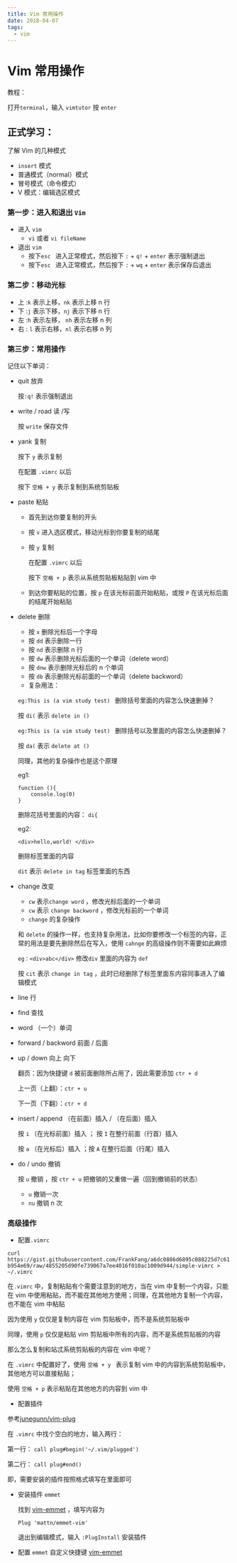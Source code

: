 ```yaml
---
title: Vim 常用操作
date: 2018-04-07
tags: 
  - vim
---
```


# Vim 常用操作

教程：

打开` terminal `，输入 `vimtutor` 按 `enter`

## 正式学习：

了解 Vim 的几种模式

- `insert` 模式
- 普通模式（normal）模式
- 冒号模式（命令模式）
- V 模式：编辑选区模式

### 第一步：进入和退出 `Vim`

- 进入 `vim` 
  - `vi` 或者 `vi fileName`
- 退出 `vim`
  - 按下`esc ` 进入正常模式，然后按下 `:` + `q!` + `enter` 表示强制退出
  - 按下`esc ` 进入正常模式，然后按下 `:` + `wq` + `enter` 表示保存后退出

### 第二步：移动光标

- 上 :`k` 表示上移，`nk` 表示上移 n 行
- 下 :`j` 表示下移，`nj` 表示下移 n 行
- 左 :`h` 表示左移， `nh` 表示左移 n 列
- 右 : `l` 表示右移，`nl` 表示右移 n 列

### 第三步：常用操作

记住以下单词：

- quit 放弃 

  按`:q!` 表示强制退出

- write / road  读 /写 

  按 `write` 保存文件

- yank  复制

  按下 `y` 表示复制

  在配置 `.vimrc` 以后

  按下 `空格 + y` 表示复制到系统剪贴板

- paste 粘贴

  - 首先到达你要复制的开头

  - 按 `v` 进入选区模式，移动光标到你要复制的结尾

  - 按 `y` 复制

    在配置 `.vimrc` 以后

    按下 `空格 + p` 表示从系统剪贴板粘贴到 vim 中

  - 到达你要粘贴的位置，按 `p` 在该光标前面开始粘贴，或按 `P`  在该光标后面的结尾开始粘贴

- delete 删除

  - 按 `x` 删除光标后一个字母
  - 按 `dd` 表示删除一行
  - 按 `nd` 表示删除 n 行
  - 按 `dw` 表示删除光标后面的一个单词（delete word）
  - 按 `dnw` 表示删除光标后的 n 个单词 
  - 按 `db` 表示删除光标前面的一个单词（delete backword）
  - 复杂用法：

  `eg:This is (a vim study test) ` 删除括号里面的内容怎么快速删掉？

  按 `di(` 表示 `delete in ()`

  `eg:This is (a vim study test) ` 删除括号以及里面的内容怎么快速删掉？

  按 `da(` 表示 `delete at ()`

  同理，其他的复杂操作也是这个原理

  eg1:

  ```
  function (){
      console.log(0)
  }
  ```

  删除花括号里面的内容： `di{`

  eg2:

  `<div>hello,world! </div>`

  删除标签里面的内容

  `dit` 表示 `delete in tag` 标签里面的东西

- change  改变

  - `cw` 表示`change word` ，修改光标后面的一个单词
  - `cw` 表示 `change backword` ，修改光标前的一个单词
  - `change` 的复杂操作

  和 `delete` 的操作一样，也支持复杂用法，比如你要修改一个标签的内容，正常的用法是要先删除然后在写入，使用 `cahnge` 的高级操作则不需要如此麻烦

  `eg：<div>abc</div>` 修改`div` 里面的内容为 `def`

  按 `cit` 表示 `change in tag` ，此时已经删除了标签里面东内容同事进入了编辑模式

- line 行

- find 查找

- word （一个）单词

- forward / backword  前面 / 后面

- up / down 向上  向下

  翻页：因为快捷键 `d` 被前面删除所占用了，因此需要添加 `ctr + d` 

  上一页（上翻）：`ctr + u `

  下一页（下翻）：`ctr + d`

- insert / append  （在前面）插入 /  （在后面）插入  

  按 `i` （在光标前面）插入 ； 按  `I` 在整行前面（行首）插入

  按 `a` （在光标后）插入  ；按 `A` 在整行后面（行尾）插入

   

- do / undo   撤销  

   按 `u` 撤销  ，按 `ctr + u` 把撤销的又重做一遍（回到撤销前的状态）

  - `u` 撤销一次
  - `nu` 撤销  n 次

### 高级操作

- 配置`.vimrc` 

`curl https://gist.githubusercontent.com/FrankFang/a6dc0886d6895c088225d7c61b954e69/raw/4855205d90fe739067a7ee4016f010ac1009d944/simple-vimrc > ~/.vimrc`

在`.vimrc` 中，复制粘贴有个需要注意到的地方，当在 vim 中复制一个内容，只能在 vim 中使用粘贴，而不能在其他地方使用；同理，在其他地方复制一个内容，也不能在 vim 中粘贴

因为使用 `y` 仅仅是复制内容在 vim 剪贴板中，而不是系统剪贴板中

同理，使用 `p` 仅仅是粘贴 vim 剪贴板中所有的内容，而不是系统剪贴板的内容

那么怎么复制和站忒系统剪贴板的内容在 vim 中呢？

在 `.vimrc` 中配置好了，使用 `空格 + y ` 表示复制 vim 中的内容到系统剪贴板中，其他地方可以直接粘贴；

使用 `空格 + p` 表示粘贴在其他地方的内容到 vim 中

- 配置插件

参考[junegunn/vim-plug](https://github.com/junegunn/vim-plug)

在 `.vimrc` 中找个空白的地方，输入两行：

第一行： `call plug#begin('~/.vim/plugged')`

第二行： `call plug#end()` 

即，需要安装的插件按照格式填写在里面即可

- 安装插件  `emmet` 

  找到 [vim-emmet](https://github.com/mattn/emmet-vim) ，填写内容为

  `Plug 'mattn/emmet-vim'`

  退出到编辑模式，输入 `:PlugInstall` 安装插件

- 配置 `emmet` 自定义快捷键 [vim-emmet](https://github.com/mattn/emmet-vim)

  ​



 


